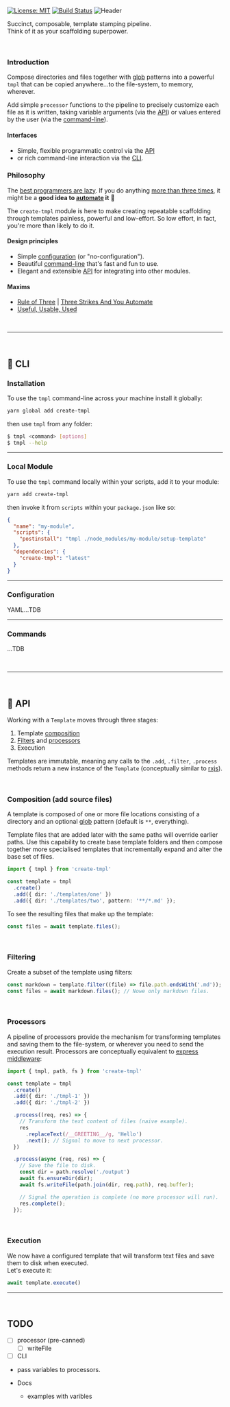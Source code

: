 [![License: MIT](https://img.shields.io/badge/License-MIT-green.svg)](https://opensource.org/licenses/MIT)
[![Build Status](https://travis-ci.org/philcockfield/create-tmpl.svg?branch=master)](https://travis-ci.org/philcockfield/create-tmpl)
![Header](https://user-images.githubusercontent.com/185555/51378810-daa55200-1b72-11e9-9658-275929147ee9.png)

Succinct, composable, template stamping pipeline.  
Think of it as your scaffolding superpower.

<p>&nbsp;</p>

### Introduction
Compose directories and files together with [glob](https://en.wikipedia.org/wiki/Glob_(programming)) patterns into a powerful `tmpl` that can be copied anywhere...to the file-system, to memory, wherever.

Add simple `processor` functions to the pipeline to precisely customize each file as it is written, taking variable arguments (via the [API](#API)) or values entered by the user (via the [command-line](#CLI)).

#### Interfaces

- Simple, flexible programmatic control via the [API](#API)
- or rich command-line interaction via the [CLI](#CLI).

### Philosophy
The [best programmers are lazy](http://threevirtues.com). If you do anything [more than three times](http://wiki.c2.com/?ThreeStrikesAndYouAutomate), it might be a **good idea to [automate](http://wiki.c2.com/?AutomationIsOurFriend) it** 🤖

The `create-tmpl` module is here to make creating repeatable scaffolding through templates painless, powerful and low-effort.  So low effort, in fact, you're more than likely to do it.

#### Design principles

- Simple [configuration](Configuration) (or "no-configuration").
- Beautiful [command-line](#CLI) that's fast and fun to use.
- Elegant and extensible [API](#API) for integrating into other modules.

#### Maxims
- [Rule of Three](http://wiki.c2.com/?RuleOfThree) | [Three Strikes And You Automate](http://wiki.c2.com/?ThreeStrikesAndYouAutomate)
- [Useful, Usable, Used](http://wiki.c2.com/?UsefulUsableUsed)


<p>&nbsp;</p>  

---

<p>&nbsp;</p>



## 🌳 CLI

### Installation
To use the `tmpl` command-line across your machine install it globally:

```bash
yarn global add create-tmpl
```

then use `tmpl` from any folder:

```bash
$ tmpl <command> [options]
$ tmpl --help
```


---

### Local Module
To use the `tmpl` command locally within your scripts, add it to your module:

```bash
yarn add create-tmpl
```

then invoke it from `scripts` within your `package.json` like so:

```json
{
  "name": "my-module",
  "scripts": {
    "postinstall": "tmpl ./node_modules/my-module/setup-template"
  },
  "dependencies": {
    "create-tmpl": "latest"
  }
}
```

---

### Configuration
YAML...TDB

---

### Commands
...TDB

<p>&nbsp;</p>  

---

<p>&nbsp;</p>

## 🌳 API
Working with a `Template` moves through three stages:
1. Template [composition](#Composition (add source files))
2. [Filters](#Filtering) and [processors](#Processors)
3. Execution

Templates are immutable, meaning any calls to the `.add`, `.filter`, `.process` methods return a new instance of the `Template` (conceptually similar to [rxjs](https://github.com/ReactiveX/rxjs)).

<p>&nbsp;</p>  

### Composition (add source files)
A template is composed of one or more file locations consisting of a directory and an optional [glob](https://en.wikipedia.org/wiki/Glob_(programming)) pattern (default is `**`, everything).  

Template files that are added later with the same paths will override earlier paths.  Use this capability to create base template folders and then compose together more specialised templates that incrementally expand and alter the base set of files.

```typescript
import { tmpl } from 'create-tmpl'

const template = tmpl
  .create()
  .add({ dir: './templates/one' })
  .add({ dir: './templates/two', pattern: '**/*.md' });
```

To see the resulting files that make up the template:

```typescript
const files = await template.files();
```


<p>&nbsp;</p>

### Filtering
Create a subset of the template using filters:

```typescript
const markdown = template.filter((file) => file.path.endsWith('.md'));
const files = await markdown.files(); // Nowe only markdown files.
```

<p>&nbsp;</p>

### Processors
A pipeline of processors provide the mechanism for transforming templates and saving them to the file-system, or wherever you need to send the execution result.  Processors are conceptually equivalent to [express middleware](https://expressjs.com/en/guide/using-middleware.html):

```typescript
import { tmpl, path, fs } from 'create-tmpl'

const template = tmpl
  .create()
  .add({ dir: './tmpl-1' })
  .add({ dir: './tmpl-2' })

  .process((req, res) => {
    // Transform the text content of files (naive example).
    res
      .replaceText(/__GREETING__/g, 'Hello')
      .next(); // Signal to move to next processor.
  })

  .process(async (req, res) => {
    // Save the file to disk.
    const dir = path.resolve('./output')
    await fs.ensureDir(dir);
    await fs.writeFile(path.join(dir, req.path), req.buffer);

    // Signal the operation is complete (no more processor will run).
    res.complete(); 
  });
```

<p>&nbsp;</p>

### Execution
We now have a configured template that will transform text files and save them to disk when executed.  
Let's execute it:

```typescript
await template.execute()
```


---

<p>&nbsp;</p>

## TODO
- [ ] processor (pre-canned)
  - [ ] writeFile
- [ ] CLI
- pass variables to processors.

- Docs
  - examples with varibles